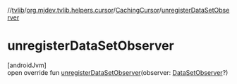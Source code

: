 //[tvlib](../../../index.md)/[org.mjdev.tvlib.helpers.cursor](../index.md)/[CachingCursor](index.md)/[unregisterDataSetObserver](unregister-data-set-observer.md)

# unregisterDataSetObserver

[androidJvm]\
open override fun [unregisterDataSetObserver](unregister-data-set-observer.md)(observer: [DataSetObserver](https://developer.android.com/reference/kotlin/android/database/DataSetObserver.html)?)
